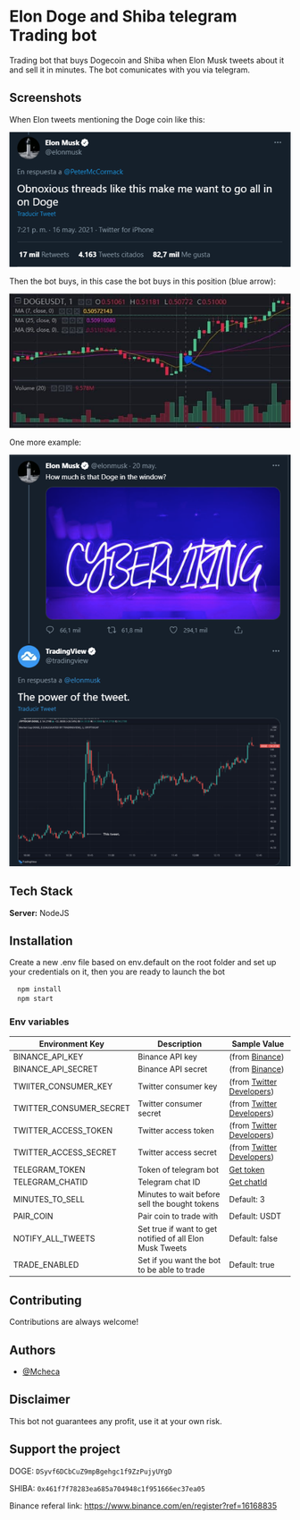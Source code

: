
# Elon Doge and Shiba telegram Trading bot

Trading bot that buys Dogecoin and Shiba when Elon Musk tweets about it and sell it in minutes. The bot comunicates with you via telegram.

## Screenshots
When Elon tweets mentioning the Doge coin like this:

![App Screenshot](img/tweet1.png)

Then the bot buys, in this case the bot buys in this position (blue arrow):

![App Screenshot](img/view1.jpg)

One more example:

![App Screenshot](img/tweet2.png)

  
## Tech Stack

**Server:** NodeJS

  
## Installation 

Create a new .env file based on env.default on the root folder and set up your credentials on it, then you are ready to launch the bot

```bash 
  npm install
  npm start
```

### Env variables

   | Environment Key                | Description                                                               | Sample Value                                                                                        |
   | ------------------------------ | ------------------------------------------------------------------------- | --------------------------------------------------------------------------------------------------- |
   | BINANCE_API_KEY           | Binance API key                                                  | (from [Binance](https://binance.zendesk.com/hc/en-us/articles/360002502072-How-to-create-API))      |
   | BINANCE_API_SECRET        | Binance API secret                                               | (from [Binance](https://binance.zendesk.com/hc/en-us/articles/360002502072-How-to-create-API))      |
   | TWIITER_CONSUMER_KEY           | Twitter consumer key                                                  | (from [Twitter Developers](http://developer.twitter.com/))                                 |
   | TWITTER_CONSUMER_SECRET        | Twitter consumer secret                                               | (from [Twitter Developers](http://developer.twitter.com/))                                   |
   | TWITTER_ACCESS_TOKEN          | Twitter access token                                                      | (from [Twitter Developers](http://developer.twitter.com/))                                                                                                 |
   | TWITTER_ACCESS_SECRET      | Twitter access secret                                                        | (from [Twitter Developers](http://developer.twitter.com/))   |
   | TELEGRAM_TOKEN          | Token of telegram bot                                                            | [Get token](https://core.telegram.org/bots)                                                                                          |
   | TELEGRAM_CHATID         | Telegram chat ID                                                            | [Get chatId](https://telegram.me/get_id_bot)                                                                                               |
   | MINUTES_TO_SELL   | Minutes to wait before sell the bought tokens | Default: 3                                                                                                |
   | PAIR_COIN | Pair coin to trade with | Default: USDT                                                                                             |
   | NOTIFY_ALL_TWEETS | Set true if want to get notified of all Elon Musk Tweets | Default: false |
   | TRADE_ENABLED | Set if you want the bot to be able to trade | Default: true |


## Contributing

Contributions are always welcome!

## Authors

- [@Mcheca](https://github.com/MCheca)

## Disclaimer
This bot not guarantees any profit, use it at your own risk.

## Support the project
DOGE: ```DSyvf6DCbCuZ9mpBgehgc1f9ZzPujyUYgD```

SHIBA: ```0x461f7f78283ea685a704948c1f951666ec37ea05```

Binance referal link: https://www.binance.com/en/register?ref=16168835

  
